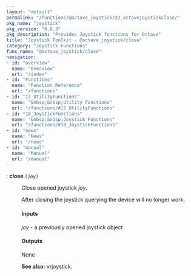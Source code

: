 ```yaml
---
layout: "default"
permalink: "/functions/@octave_joystick/22_octavejoystickclose/"
pkg_name: "joystick"
pkg_version: "0.0.3"
pkg_description: "Provides Joystick functions for Octave"
title: "Joystick Toolkit - @octave_joystick/close"
category: "Joystick Functions"
func_name: "@octave_joystick/close"
navigation:
- id: "overview"
  name: "Overview"
  url: "/index"
- id: "Functions"
  name: "Function Reference"
  url: "/functions"
- id: "17_UtilityFunctions"
  name: "&nbsp;&nbsp;Utility Functions"
  url: "/functions/#17_UtilityFunctions"
- id: "18_JoystickFunctions"
  name: "&nbsp;&nbsp;Joystick Functions"
  url: "/functions/#18_JoystickFunctions"
- id: "news"
  name: "News"
  url: "/news"
- id: "manual"
  name: "Manual"
  url: "/manual"
---
```

<dl class="first-deftypefn def-block">
<dt class="deftypefn def-line" id="index-close"><span class="category-def">: </span><span><strong class="def-name">close</strong> <code class="def-code-arguments">(<var class="var">joy</var>)</code><a class="copiable-link" href="#index-close"></a></span></dt>
<dd><p>Close opened joystick <var class="var">joy</var>.
</p>
<p>After closing the joystick querying the device will no longer work.
</p>
<h4 class="subsubheading" id="Inputs"><span>Inputs<a class="copiable-link" href="#Inputs"></a></span></h4>
<p><var class="var">joy</var> - a previously opened joystick object<br>
</p>
<h4 class="subsubheading" id="Outputs"><span>Outputs<a class="copiable-link" href="#Outputs"></a></span></h4>
<p>None
</p>

<p><strong class="strong">See also:</strong> vrjoystick.
 </p></dd></dl>